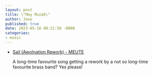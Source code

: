 ```yaml
---
layout: post
title: \"May Muzak\"
author: Jono
published: true
date: 2023-05-16 08:21:58 -0000
categories: 
- music
---
```


* [Sail (Awolnation Rework) - MEUTE](https://www.youtube.com/watch?v=m4C58lmv1J4)

	 A long-time favourite song getting a rework by a not so long-time favourite brass band? Yes please!